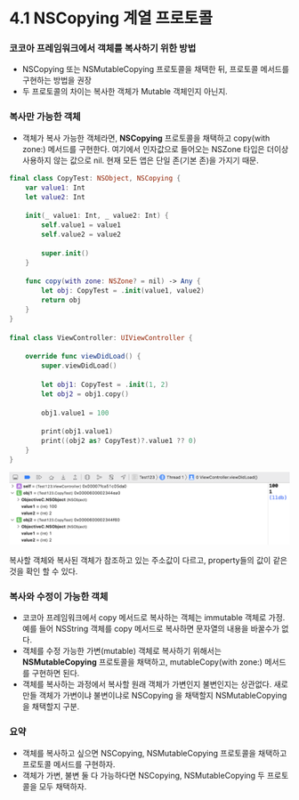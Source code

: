 # 4.1 NSCopying 계열 프로토콜

### 코코아 프레임워크에서 객체를 복사하기 위한 방법

- NSCopying 또는 NSMutableCopying 프로토콜을 채택한 뒤, 프로토콜 메서드를 구현하는 방법을 권장
- 두 프로토콜의 차이는 복사한 객체가 Mutable 객체인지 아닌지.

### 복사만 가능한 객체

- 객체가 복사 가능한 객체라면, **NSCopying** 프로토콜을 채택하고 copy(with zone:) 메서드를 구현한다. 여기에서 인자값으로 들어오는 NSZone 타입은 더이상 사용하지 않는 값으로 nil. 현재 모든 앱은 단일 존(기본 존)을 가지기 때문.

```swift
final class CopyTest: NSObject, NSCopying {
    var value1: Int
    let value2: Int
    
    init(_ value1: Int, _ value2: Int) {
        self.value1 = value1
        self.value2 = value2
        
        super.init()
    }
    
    func copy(with zone: NSZone? = nil) -> Any {
        let obj: CopyTest = .init(value1, value2)
        return obj
    }
}

final class ViewController: UIViewController {
    
    override func viewDidLoad() {
        super.viewDidLoad()
        
        let obj1: CopyTest = .init(1, 2)
        let obj2 = obj1.copy()
        
        obj1.value1 = 100
        
        print(obj1.value1)
        print((obj2 as? CopyTest)?.value1 ?? 0)
    }
}
```

![Untitled.png](Untitled.png)

복사할 객체와 복사된 객체가 참조하고 있는 주소값이 다르고, property들의 값이 같은 것을 확인 할 수 있다.

### 복사와 수정이 가능한 객체

- 코코아 프레임워크에서 copy 메서드로 복사하는 객체는 immutable 객체로 가정. 예를 들어 NSString 객체를 copy 메서드로 복사하면 문자열의 내용을 바꿀수가 없다.
- 객체를 수정 가능한 가변(mutable) 객체로 복사하기 위해서는 **NSMutableCopying** 프로토콜을 채택하고, mutableCopy(with zone:) 메서드를 구현하면 된다.
- 객체를 복사하는 과정에서 복사할 원래 객체가 가변인지 불변인지는 상관없다. 새로 만들 객체가 가변이냐 불변이냐로 NSCopying 을 채택할지 NSMutableCopying을 채택할지 구분.

### 요약

- 객체를 복사하고 싶으면 NSCopying, NSMutableCopying 프로토콜을 채택하고 프로토콜 메서드를 구현하자.
- 객체가 가변, 불변 둘 다 가능하다면 NSCopying, NSMutableCopying 두 프로토콜을 모두 채택하자.
